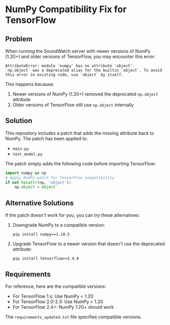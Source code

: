 # NumPy Compatibility Fix for TensorFlow

## Problem

When running the SoundWatch server with newer versions of NumPy (1.20+) and older versions of TensorFlow, you may encounter this error:

```
AttributeError: module 'numpy' has no attribute 'object'.
`np.object` was a deprecated alias for the builtin `object`. To avoid this error in existing code, use `object` by itself.
```

This happens because:
1. Newer versions of NumPy (1.20+) removed the deprecated `np.object` attribute
2. Older versions of TensorFlow still use `np.object` internally

## Solution

This repository includes a patch that adds the missing attribute back to NumPy. The patch has been applied to:

- `main.py`
- `test_model.py`

The patch simply adds the following code before importing TensorFlow:

```python
import numpy as np
# Apply NumPy patch for TensorFlow compatibility
if not hasattr(np, 'object'):
    np.object = object
```

## Alternative Solutions

If the patch doesn't work for you, you can try these alternatives:

1. Downgrade NumPy to a compatible version:
   ```
   pip install numpy==1.19.5
   ```

2. Upgrade TensorFlow to a newer version that doesn't use the deprecated attribute:
   ```
   pip install tensorflow>=2.4.0
   ```

## Requirements

For reference, here are the compatible versions:

- For TensorFlow 1.x: Use NumPy < 1.20
- For TensorFlow 2.0-2.3: Use NumPy < 1.20
- For TensorFlow 2.4+: NumPy 1.20+ should work

The `requirements_updated.txt` file specifies compatible versions. 
